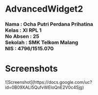 # AdvancedWidget2
<h3>Nama : Ocha Putri Perdana Prihatina
<br>Kelas : XI RPL 1
<br>No Absen : 25
<br>Sekolah : SMK Telkom Malang
<br>NIS : 4796/1515.070</h3>
<h1>Screenshots</h1>
![Screenshot](https://docs.google.com/uc?id=0B09XALl5QufvWEloQnE2V0c4Sjg)
